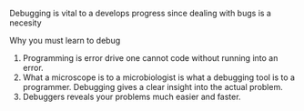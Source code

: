 Debugging is vital to a develops progress since dealing with bugs is a necesity

Why you must learn to debug
1. Programming is error drive one cannot code without running into an error.
2. What a microscope is to a microbiologist is what a debugging tool is to a programmer.     Debugging gives a clear insight into the actual problem.
3. Debuggers reveals your problems much easier and faster. 